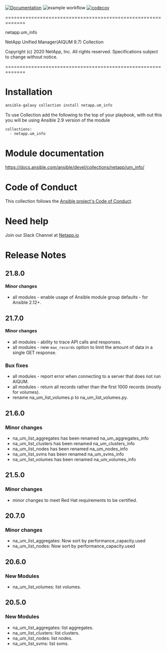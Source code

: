 [![Documentation](https://img.shields.io/badge/docs-brightgreen.svg)](https://docs.ansible.com/ansible/devel/collections/netapp/um_info/index.html)
![example workflow](https://github.com/ansible-collections/netapp.um_info/actions/workflows/main.yml/badge.svg)
[![codecov](https://codecov.io/gh/ansible-collections/netapp.um_info/branch/main/graph/badge.svg?token=weBYkksxSi)](https://codecov.io/gh/ansible-collections/netapp.um_info)


=============================================================

 netapp.um_info

 NetApp Unified Manager(AIQUM 9.7) Collection

 Copyright (c) 2020 NetApp, Inc. All rights reserved.
 Specifications subject to change without notice.

=============================================================
# Installation
```bash
ansible-galaxy collection install netapp.um_info
```
To use Collection add the following to the top of your playbook, with out this you will be using Ansible 2.9 version of the module
```
collections:
  - netapp.um_info
```

# Module documentation
https://docs.ansible.com/ansible/devel/collections/netapp/um_info/

# Code of Conduct
This collection follows the [Ansible project's Code of Conduct](https://docs.ansible.com/ansible/devel/community/code_of_conduct.html).

# Need help
Join our Slack Channel at [Netapp.io](http://netapp.io/slack)

# Release Notes

## 21.8.0

#### Minor changes
  - all modules - enable usage of Ansible module group defaults - for Ansible 2.12+.

## 21.7.0

#### Minor changes
  - all modules - ability to trace API calls and responses.
  - all modules - new `max_records` option to limit the amount of data in a single GET response.

### Bux fixes
  - all modules - report error when connecting to a server that does not run AIQUM.
  - all modules - return all records rather than the first 1000 records (mostly for volumes).
  - rename na_um_list_volumes.p to na_um_list_volumes.py.

## 21.6.0
### Minor changes
- na_um_list_aggregates has been renamed na_um_aggregates_info 
- na_um_list_clusters has been renamed na_um_clusters_info
- na_um_list_nodes has been renamed na_um_nodes_info
- na_um_list_svms has been renamed na_um_svms_info
- na_um_list_volumes has been renamed na_um_volumes_info

## 21.5.0

### Minor changes
- minor changes to meet Red Hat requirements to be certified.

## 20.7.0

### Minor changes
- na_um_list_aggregates: Now sort by performance_capacity.used
- na_um_list_nodes: Now sort by performance_capacity.used

## 20.6.0

### New Modules
- na_um_list_volumes: list volumes.

## 20.5.0

### New Modules
- na_um_list_aggregates: list aggregates.
- na_um_list_clusters: list clusters.
- na_um_list_nodes: list nodes.
- na_um_list_svms: list svms.
